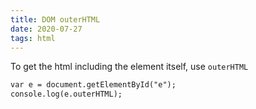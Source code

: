 ```yaml
---
title: DOM outerHTML
date: 2020-07-27
tags: html
---
```


To get the html including the element itself, use `outerHTML`

```html
var e = document.getElementById("e");
console.log(e.outerHTML);
```
